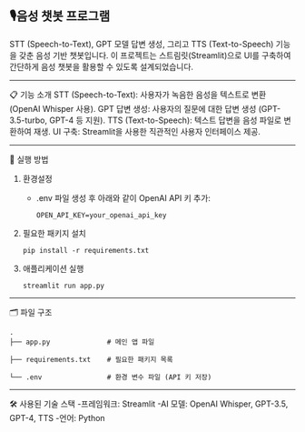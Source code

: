 ## **🎙음성 챗봇 프로그램**


STT (Speech-to-Text), GPT 모델 답변 생성, 그리고 TTS (Text-to-Speech) 기능을 갖춘 음성 기반 챗봇입니다.
이 프로젝트는 스트림릿(Streamlit)으로 UI를 구축하여 간단하게 음성 챗봇을 활용할 수 있도록 설계되었습니다.

------
📋 기능 소개
STT (Speech-to-Text):
사용자가 녹음한 음성을 텍스트로 변환 (OpenAI Whisper 사용).
GPT 답변 생성:
사용자의 질문에 대한 답변 생성 (GPT-3.5-turbo, GPT-4 등 지원).
TTS (Text-to-Speech):
텍스트 답변을 음성 파일로 변환하여 재생.
UI 구축:
Streamlit을 사용한 직관적인 사용자 인터페이스 제공.

------
🚀 실행 방법
1. 환경설정
   - .env 파일 생성 후 아래와 같이 OpenAI API 키 추가:
     
         OPEN_API_KEY=your_openai_api_key

2. 필요한 패키지 설치
   
       pip install -r requirements.txt

4. 애플리케이션 실행
   
       streamlit run app.py

------
🗂 파일 구조

    .
    ├── app.py              # 메인 앱 파일
    
    ├── requirements.txt    # 필요한 패키지 목록
    
    └── .env                # 환경 변수 파일 (API 키 저장)

------
🛠 사용된 기술 스택
-프레임워크: Streamlit
-AI 모델: OpenAI Whisper, GPT-3.5, GPT-4, TTS
-언어: Python




